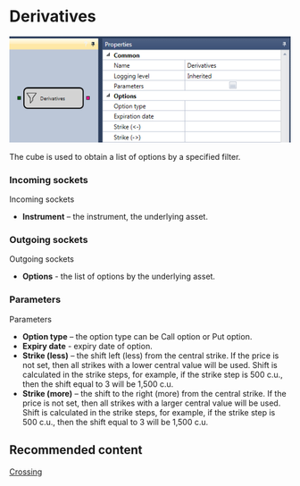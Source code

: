 # Derivatives

![Designer Derivatives 00](../images/Designer_Derivatives_00.png)

The cube is used to obtain a list of options by a specified filter.

### Incoming sockets

Incoming sockets

- **Instrument** – the instrument, the underlying asset.

### Outgoing sockets

Outgoing sockets

- **Options** \- the list of options by the underlying asset.

### Parameters

Parameters

- **Option type** – the option type can be Call option or Put option.
- **Expiry date** \- expiry date of option.
- **Strike (less)** – the shift left (less) from the central strike. If the price is not set, then all strikes with a lower central value will be used. Shift is calculated in the strike steps, for example, if the strike step is 500 c.u., then the shift equal to 3 will be 1,500 c.u.
- **Strike (more)** – the shift to the right (more) from the central strike. If the price is not set, then all strikes with a larger central value will be used. Shift is calculated in the strike steps, for example, if the strike step is 500 c.u., then the shift equal to 3 will be 1,500 c.u.

## Recommended content

[Crossing](Designer_Crossing.md)
